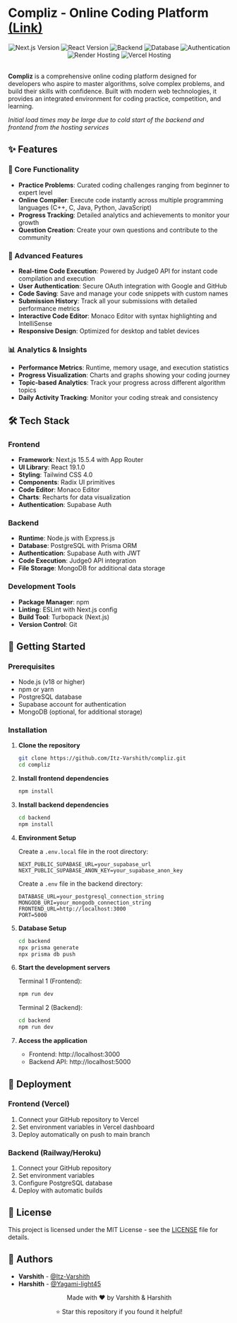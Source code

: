 # Compliz - Online Coding Platform[ (Link)](https://compliz.vercel.app/)

<div align="center">
  <img src="https://img.shields.io/badge/Next.js-15.5.4-black?style=for-the-badge&logo=next.js" alt="Next.js Version" />
  <img src="https://img.shields.io/badge/React-19.1.0-blue?style=for-the-badge&logo=react" alt="React Version" />
  <img src="https://img.shields.io/badge/Node.js-Express-green?style=for-the-badge&logo=node.js" alt="Backend" />
  <img src="https://img.shields.io/badge/PostgreSQL-Database-blue?style=for-the-badge&logo=postgresql" alt="Database" />
  <img src="https://img.shields.io/badge/Supabase-Auth-green?style=for-the-badge&logo=supabase" alt="Authentication" />
  <img src="https://img.shields.io/badge/Render-Hosting-blue?style=for-the-badge&logo=render" alt="Render Hosting" />
  <img src="https://img.shields.io/badge/Vercel-Hosting-black?style=for-the-badge&logo=vercel" alt="Vercel Hosting" />

</div>

<br>

**Compliz** is a comprehensive online coding platform designed for developers who aspire to master algorithms, solve complex problems, and build their skills with confidence. Built with modern web technologies, it provides an integrated environment for coding practice, competition, and learning.

*Initial load times may be large due to cold start of the backend and frontend from the hosting services*
## ✨ Features

### 🎯 Core Functionality

- **Practice Problems**: Curated coding challenges ranging from beginner to expert level
- **Online Compiler**: Execute code instantly across multiple programming languages (C++, C, Java, Python, JavaScript)
- **Progress Tracking**: Detailed analytics and achievements to monitor your growth
- **Question Creation**: Create your own questions and contribute to the community

### 🚀 Advanced Features

- **Real-time Code Execution**: Powered by Judge0 API for instant code compilation and execution
- **User Authentication**: Secure OAuth integration with Google and GitHub
- **Code Saving**: Save and manage your code snippets with custom names
- **Submission History**: Track all your submissions with detailed performance metrics
- **Interactive Code Editor**: Monaco Editor with syntax highlighting and IntelliSense
- **Responsive Design**: Optimized for desktop and tablet devices

### 📊 Analytics & Insights

- **Performance Metrics**: Runtime, memory usage, and execution statistics
- **Progress Visualization**: Charts and graphs showing your coding journey
- **Topic-based Analytics**: Track your progress across different algorithm topics
- **Daily Activity Tracking**: Monitor your coding streak and consistency

## 🛠️ Tech Stack

### Frontend

- **Framework**: Next.js 15.5.4 with App Router
- **UI Library**: React 19.1.0
- **Styling**: Tailwind CSS 4.0
- **Components**: Radix UI primitives
- **Code Editor**: Monaco Editor
- **Charts**: Recharts for data visualization
- **Authentication**: Supabase Auth

### Backend

- **Runtime**: Node.js with Express.js
- **Database**: PostgreSQL with Prisma ORM
- **Authentication**: Supabase Auth with JWT
- **Code Execution**: Judge0 API integration
- **File Storage**: MongoDB for additional data storage

### Development Tools

- **Package Manager**: npm
- **Linting**: ESLint with Next.js config
- **Build Tool**: Turbopack (Next.js)
- **Version Control**: Git

## 🚀 Getting Started

### Prerequisites

- Node.js (v18 or higher)
- npm or yarn
- PostgreSQL database
- Supabase account for authentication
- MongoDB (optional, for additional storage)

### Installation

1. **Clone the repository**

   ```bash
   git clone https://github.com/Itz-Varshith/compliz.git
   cd compliz
   ```

2. **Install frontend dependencies**

   ```bash
   npm install
   ```

3. **Install backend dependencies**

   ```bash
   cd backend
   npm install
   ```

4. **Environment Setup**

   Create a `.env.local` file in the root directory:

   ```env
   NEXT_PUBLIC_SUPABASE_URL=your_supabase_url
   NEXT_PUBLIC_SUPABASE_ANON_KEY=your_supabase_anon_key
   ```

   Create a `.env` file in the backend directory:

   ```env
   DATABASE_URL=your_postgresql_connection_string
   MONGODB_URI=your_mongodb_connection_string
   FRONTEND_URL=http://localhost:3000
   PORT=5000
   ```

5. **Database Setup**

   ```bash
   cd backend
   npx prisma generate
   npx prisma db push
   ```

6. **Start the development servers**

   Terminal 1 (Frontend):

   ```bash
   npm run dev
   ```

   Terminal 2 (Backend):

   ```bash
   cd backend
   npm run dev
   ```

7. **Access the application**
   - Frontend: http://localhost:3000
   - Backend API: http://localhost:5000

## 🚀 Deployment

### Frontend (Vercel)

1. Connect your GitHub repository to Vercel
2. Set environment variables in Vercel dashboard
3. Deploy automatically on push to main branch

### Backend (Railway/Heroku)

1. Connect your GitHub repository
2. Set environment variables
3. Configure PostgreSQL database
4. Deploy with automatic builds


## 📝 License

This project is licensed under the MIT License - see the [LICENSE](LICENSE) file for details.

## 👥 Authors

- **Varshith**  - [@Itz-Varshith](https://github.com/Itz-Varshith)
- **Harshith**  - [@Yagami-light45](https://github.com/Yagami-light45)


<div align="center">
  <p>Made with ❤️ by Varshith & Harshith</p>
  <p>⭐ Star this repository if you found it helpful!</p>
</div>
